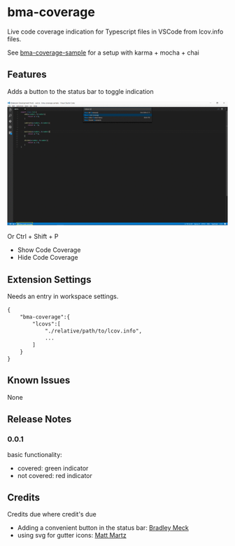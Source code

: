 # bma-coverage

Live code coverage indication for Typescript files in VSCode from lcov.info files.

See [bma-coverage-sample](https://github.com/BrunoMartens/bma-coverage-sample) for a setup with karma + mocha + chai

## Features

Adds a button to the status bar to toggle indication

![Button](images/feature.gif)

Or Ctrl + Shift + P
* Show Code Coverage
* Hide Code Coverage



## Extension Settings

Needs an entry in workspace settings.

```
{
    "bma-coverage":{
        "lcovs":[
            "./relative/path/to/lcov.info",
            ...
        ]
    }
}
```

## Known Issues

None

## Release Notes

### 0.0.1

basic functionality:
* covered: green indicator
* not covered: red indicator

## Credits
Credits due where credit's due
* Adding a convenient button in the status bar: [Bradley Meck](https://github.com/bmeck)
* using svg for gutter icons: [Matt Martz](https://github.com/entrocode)




